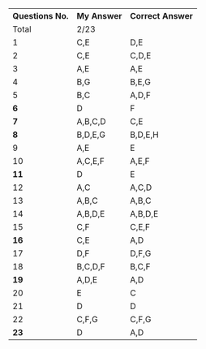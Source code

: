 <table>
  <tr>
    <th>Questions No.</th>
    <th>My Answer</th>
    <th>Correct Answer</th>

  </tr>
  <tr>
    <td>Total</td>
    <td>2/23</td>
    <td></td>

  </tr>
  <tr>
    <td>1</td>
    <td>C,E</td>
    <td>D,E</td>

  </tr>
  <tr>
    <td >2</td>
    <td>C,E</td>
    <td>C,D,E</td>

  </tr>
  <tr>
    <td>3</td>
    <td>A,E</td>
    <td>A,E</td>

  </tr>
  <tr>
    <td>4</td>
    <td>B,G</td>
    <td>B,E,G</td>

  </tr>
  <tr>
    <td >5</td>
    <td>B,C</td>
    <td>A,D,F</td>

  </tr>
  <tr>
    <td><b>6</b></td>
    <td>D</td>
    <td>F</td>

  </tr>
  <tr>
    <td><b>7</b></td>
    <td>A,B,C,D</td>
    <td>C,E</td>

  </tr>
  <tr>
    <td><b>8</b></td>
    <td>B,D,E,G</td>
    <td>B,D,E,H</td>

  </tr>
  <tr>
    <td>9</td>
    <td>A,E</td>
    <td>E</td>

  </tr>
  <tr>
    <td>10</td>
    <td>A,C,E,F</td>
    <td>A,E,F</td>

  </tr>
  <tr>
    <td><b>11</b></td>
    <td>D</td>
    <td>E</td>

  </tr>
  <tr>
    <td>12</td>
    <td>A,C</td>
    <td>A,C,D</td>

  </tr>
  <tr>
    <td>13</td>
    <td>A,B,C</td>
    <td>A,B,C</td>

  </tr>
  <tr>
    <td >14</td>
    <td>A,B,D,E</td>
    <td>A,B,D,E</td>

  </tr>
  <tr>
    <td>15</td>
    <td>C,F</td>
    <td>C,E,F</td>

  </tr>
  <tr>
    <td><b>16</b></td>
    <td>C,E</td>
    <td>A,D</td>

  </tr>
  <tr>
    <td>17</td>
    <td>D,F</td>
    <td>D,F,G</td>

  </tr>
  <tr>
    <td>18</td>
    <td>B,C,D,F</td>
    <td>B,C,F</td>

  </tr>
  <tr>
    <td><b>19</b></td>
    <td>A,D,E</td>
    <td>A,D</td>
 
  </tr>
  <tr>
    <td>20</td>
    <td>E</td>
    <td>C</td>

  </tr>
  <tr>
    <td>21</td>
    <td>D</td>
    <td>D</td>

  </tr>
  <tr>
    <td>22</td>
    <td>C,F,G</td>
    <td>C,F,G</td>

  </tr>
  <tr>
    <td><b>23</b></td>
    <td>D</td>
    <td>A,D</td>

  </tr>
  
</table>
